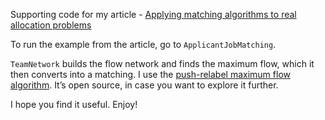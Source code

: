 Supporting code for my article - [Applying matching algorithms to real allocation problems](https://medium.com/@denissudak/applying-matching-algorithms-to-real-allocation-problems-419bd12f7449)

To run the example from the article, go to `ApplicantJobMatching`.

`TeamNetwork` builds the flow network and finds the maximum flow, which it then converts into a matching. I use the [push-relabel maximum flow algorithm](https://github.com/denissudak/max-flow). 
It’s open source, in case you want to explore it further.

I hope you find it useful. Enjoy!

